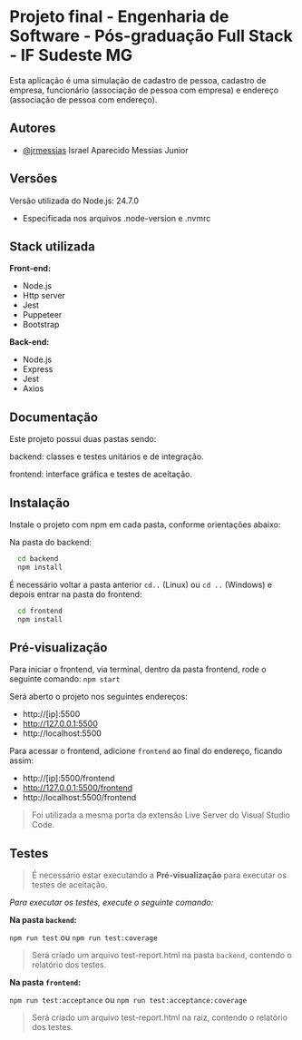 
# Projeto final - Engenharia de Software - Pós-graduação Full Stack - IF Sudeste MG

Esta aplicação é uma simulação de cadastro de pessoa, cadastro de empresa, funcionário (associação de pessoa com empresa) e endereço (associação de pessoa com endereço).

## Autores
- [@jrmessias](https://www.github.com/jrmessias) Israel Aparecido Messias Junior

## Versões
Versão utilizada do Node.js: 24.7.0
* Especificada nos arquivos .node-version e .nvmrc

## Stack utilizada
**Front-end:**
- Node.js
- Http server
- Jest
- Puppeteer
- Bootstrap

**Back-end:**
- Node.js
- Express
- Jest
- Axios

## Documentação
Este projeto possui duas pastas sendo:

backend: classes e testes unitários e de integração.

frontend: interface gráfica e testes de aceitação.

## Instalação

Instale o projeto com npm em cada pasta, conforme orientações abaixo:

Na pasta do backend:
```bash
  cd backend
  npm install
```
 É necessário voltar a pasta anterior `cd..` (Linux) ou `cd ..` (Windows) e depois entrar na pasta do frontend:
```bash
  cd frontend
  npm install
```

## Pré-visualização
 
Para iniciar o frontend, via terminal, dentro da pasta frontend, rode o seguinte comando: `npm start`

Será aberto o projeto nos seguintes endereços:

- http://[ip]:5500
- http://127.0.0.1:5500
- http://localhost:5500

Para acessar o frontend, adicione `frontend` ao final do endereço, ficando assim:

- http://[ip]:5500/frontend
- http://127.0.0.1:5500/frontend
- http://localhost:5500/frontend

> Foi utilizada a mesma porta da extensão Live Server do Visual Studio Code.

## Testes

> É necessário estar executando a **Pré-visualização** para executar os testes de aceitação.

*Para executar os testes, execute o seguinte comando:*

**Na pasta `backend`:**

`npm run test` ou  `npm run test:coverage`

> Será criado um arquivo test-report.html na pasta `backend`, contendo o relatório dos testes.

**Na pasta `frontend`:**

`npm run test:acceptance` ou  `npm run test:acceptance:coverage`

> Será criado um arquivo test-report.html na raiz, contendo o relatório dos testes.
